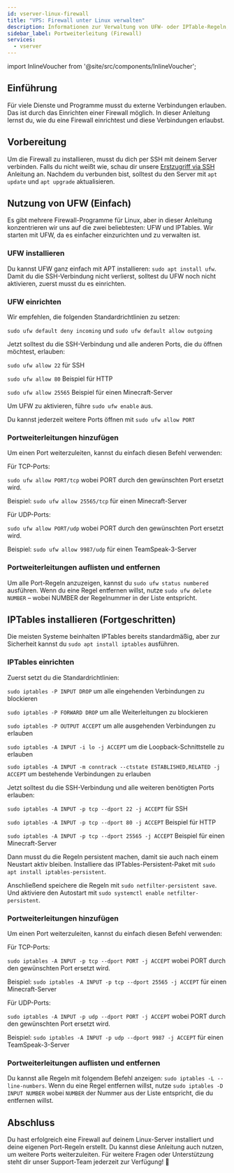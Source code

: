 ```yaml
---
id: vserver-linux-firewall
title: "VPS: Firewall unter Linux verwalten"
description: Informationen zur Verwaltung von UFW- oder IPTable-Regeln, inklusive Portweiterleitungen, auf deinem Linux-VPS von ZAP-Hosting – ZAP-Hosting.com Dokumentation
sidebar_label: Portweiterleitung (Firewall)
services:
  - vserver
---
```


import InlineVoucher from '@site/src/components/InlineVoucher';

## Einführung

Für viele Dienste und Programme musst du externe Verbindungen erlauben. Das ist durch das Einrichten einer Firewall möglich. In dieser Anleitung lernst du, wie du eine Firewall einrichtest und diese Verbindungen erlaubst.

<InlineVoucher />

## Vorbereitung

Um die Firewall zu installieren, musst du dich per SSH mit deinem Server verbinden. Falls du nicht weißt wie, schau dir unsere [Erstzugriff via SSH](vserver-linux-ssh.md) Anleitung an.
Nachdem du verbunden bist, solltest du den Server mit `apt update` und `apt upgrade` aktualisieren.

## Nutzung von UFW (Einfach)

Es gibt mehrere Firewall-Programme für Linux, aber in dieser Anleitung konzentrieren wir uns auf die zwei beliebtesten: UFW und IPTables. Wir starten mit UFW, da es einfacher einzurichten und zu verwalten ist.

### UFW installieren

Du kannst UFW ganz einfach mit APT installieren: `sudo apt install ufw`. Damit du die SSH-Verbindung nicht verlierst, solltest du UFW noch nicht aktivieren, zuerst musst du es einrichten.

### UFW einrichten

Wir empfehlen, die folgenden Standardrichtlinien zu setzen:

`sudo ufw default deny incoming`  und  `sudo ufw default allow outgoing`

Jetzt solltest du die SSH-Verbindung und alle anderen Ports, die du öffnen möchtest, erlauben:

`sudo ufw allow 22` für SSH

`sudo ufw allow 80` Beispiel für HTTP

`sudo ufw allow 25565` Beispiel für einen Minecraft-Server

Um UFW zu aktivieren, führe `sudo ufw enable` aus.

Du kannst jederzeit weitere Ports öffnen mit `sudo ufw allow PORT`

### Portweiterleitungen hinzufügen

Um einen Port weiterzuleiten, kannst du einfach diesen Befehl verwenden:

Für TCP-Ports:

`sudo ufw allow PORT/tcp` wobei PORT durch den gewünschten Port ersetzt wird.

Beispiel: `sudo ufw allow 25565/tcp` für einen Minecraft-Server

Für UDP-Ports:

`sudo ufw allow PORT/udp` wobei PORT durch den gewünschten Port ersetzt wird.

Beispiel: `sudo ufw allow 9987/udp` für einen TeamSpeak-3-Server

### Portweiterleitungen auflisten und entfernen

Um alle Port-Regeln anzuzeigen, kannst du `sudo ufw status numbered` ausführen. Wenn du eine Regel entfernen willst, nutze `sudo ufw delete NUMBER` – wobei NUMBER der Regelnummer in der Liste entspricht.

## IPTables installieren (Fortgeschritten)

Die meisten Systeme beinhalten IPTables bereits standardmäßig, aber zur Sicherheit kannst du `sudo apt install iptables` ausführen.

### IPTables einrichten

Zuerst setzt du die Standardrichtlinien:

`sudo iptables -P INPUT DROP` um alle eingehenden Verbindungen zu blockieren

`sudo iptables -P FORWARD DROP` um alle Weiterleitungen zu blockieren

`sudo iptables -P OUTPUT ACCEPT` um alle ausgehenden Verbindungen zu erlauben

`sudo iptables -A INPUT -i lo -j ACCEPT` um die Loopback-Schnittstelle zu erlauben

`sudo iptables -A INPUT -m conntrack --ctstate ESTABLISHED,RELATED -j ACCEPT` um bestehende Verbindungen zu erlauben

Jetzt solltest du die SSH-Verbindung und alle weiteren benötigten Ports erlauben:

`sudo iptables -A INPUT -p tcp --dport 22 -j ACCEPT` für SSH

`sudo iptables -A INPUT -p tcp --dport 80 -j ACCEPT` Beispiel für HTTP

`sudo iptables -A INPUT -p tcp --dport 25565 -j ACCEPT` Beispiel für einen Minecraft-Server

Dann musst du die Regeln persistent machen, damit sie auch nach einem Neustart aktiv bleiben. Installiere das IPTables-Persistent-Paket mit `sudo apt install iptables-persistent`.

Anschließend speichere die Regeln mit `sudo netfilter-persistent save`. Und aktiviere den Autostart mit `sudo systemctl enable netfilter-persistent`.

### Portweiterleitungen hinzufügen

Um einen Port weiterzuleiten, kannst du einfach diesen Befehl verwenden:

Für TCP-Ports:

`sudo iptables -A INPUT -p tcp --dport PORT -j ACCEPT` wobei PORT durch den gewünschten Port ersetzt wird.

Beispiel: `sudo iptables -A INPUT -p tcp --dport 25565 -j ACCEPT` für einen Minecraft-Server

Für UDP-Ports:

`sudo iptables -A INPUT -p udp --dport PORT -j ACCEPT` wobei PORT durch den gewünschten Port ersetzt wird.

Beispiel: `sudo iptables -A INPUT -p udp --dport 9987 -j ACCEPT` für einen TeamSpeak-3-Server

### Portweiterleitungen auflisten und entfernen

Du kannst alle Regeln mit folgendem Befehl anzeigen: `sudo iptables -L --line-numbers`. Wenn du eine Regel entfernen willst, nutze `sudo iptables -D INPUT NUMBER` wobei `NUMBER` der Nummer aus der Liste entspricht, die du entfernen willst.

## Abschluss

Du hast erfolgreich eine Firewall auf deinem Linux-Server installiert und deine eigenen Port-Regeln erstellt. Du kannst diese Anleitung auch nutzen, um weitere Ports weiterzuleiten. Für weitere Fragen oder Unterstützung steht dir unser Support-Team jederzeit zur Verfügung! 🙂
